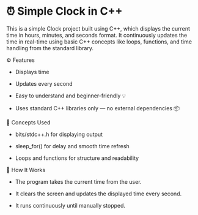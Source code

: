 # ⏰ Simple Clock in C++

This is a simple Clock project built using C++, which displays the current time in hours, minutes, and seconds format.
It continuously updates the time in real-time using basic C++ concepts like loops, functions, and time handling from the standard library.

⚙️ Features

- Displays time 

- Updates every second 

- Easy to understand and beginner-friendly 💡

- Uses standard C++ libraries only — no external dependencies 📦

🧠 Concepts Used

- bits/stdc++.h for displaying output

- sleep_for() for delay and smooth time refresh

- Loops and functions for structure and readability

🧩 How It Works

- The program takes the current time from the user.

- It clears the screen and updates the displayed time every second.

- It runs continuously until manually stopped.
